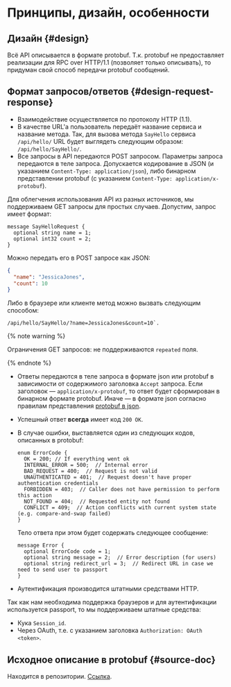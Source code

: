 # Принципы, дизайн, особенности

## Дизайн {#design}

Всё API описывается в формате protobuf. Т.к. protobuf не предоставляет реализации для RPC over HTTP/1.1 (позволяет только описывать), то придуман свой способ передачи protobuf сообщений.

## Формат запросов/ответов {#design-request-response}

* Взаимодействие осуществляется по протоколу HTTP (1.1).
* В качестве URL'а пользователь передаёт название сервиса и название метода.
Так, для вызова метода `SayHello` сервиса `/api/hello/` URL будет выглядеть следующим образом: `/api/hello/SayHello/`.
* Все запросы в API передаются POST запросом.
Параметры запроса передаются в теле запроса. Допускается кодирование в JSON (и указанием `Content-Type: application/json`), либо бинарном представлении protobuf (с указанием `Content-Type: application/x-protobuf`).

Для облегчения использования API из разных источников, мы поддерживаем GET запросы для простых случаев. Допустим, запрос имеет формат:

```
message SayHelloRequest {
  optional string name = 1;
  optional int32 count = 2;
}
```

Можно передать его в POST запросе как JSON: 

```json
{
  "name": "JessicaJones",
  "count": 10
}
```

Либо в браузере или клиенте метод можно вызвать следующим способом:

```
/api/hello/SayHello/?name=JessicaJones&count=10`.
```

{% note warning %}

Ограничения GET запросов: не поддерживаются `repeated` поля.

{% endnote %}

* Ответы передаются в теле запроса в формате json или protobuf в зависимости от содержимого заголовка `Accept` запроса.
    Если заголовок — `application/x-protobuf`, то ответ будет сформирован в бинарном формате protobuf.
    Иначе — в формате json согласно правилам представления [protobuf в json](https://developers.google.com/protocol-buffers/docs/proto3#json).
* Успешный ответ **всегда** имеет код `200 OK`.
* В случае ошибки, выставляется один из следующих кодов, описанных в protobuf:

    ```
    enum ErrorCode {
      OK = 200; // If everything went ok
      INTERNAL_ERROR = 500;  // Internal error
      BAD_REQUEST = 400;  // Request is not valid
      UNAUTHENTICATED = 401;  // Request doesn't have proper authentication credentials
      FORBIDDEN = 403;  // Caller does not have permission to perform this action
      NOT_FOUND = 404;  // Requested entity not found
      CONFLICT = 409;  // Action conflicts with current system state (e.g. compare-and-swap failed)
    }
    ```

    Тело ответа при этом будет содержать следующее сообщение:

    ```
    message Error {
      optional ErrorCode code = 1;
      optional string message = 2;  // Error description (for users)
      optional string redirect_url = 3;  // Redirect URL in case we need to send user to passport
    }
    ```

* Аутентификация производится штатными средствами HTTP.

Так как нам необходима поддержка браузеров и для аутентификации используется passport, то мы поддерживаем штатные средства:
* Кука `Session_id`.
* Через OAuth, т.е. с указанием заголовка `Authorization: OAuth <token>`.

## Исходное описание в protobuf {#source-doc}

Находится в репозитории. [Ссылка](https://bb.yandex-team.ru/projects/NANNY/repos/nanny/browse/nanny/proto).
